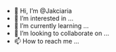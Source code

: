 - 👋 Hi, I’m @Jakciaria
- 👀 I’m interested in ...
- 🌱 I’m currently learning ...
- 💞️ I’m looking to collaborate on ...
- 📫 How to reach me ...

<!---
Jakciaria/Jakciaria is a ✨ special ✨ repository because its `README.md` (this file) appears on your GitHub profile.
You can click the Preview link to take a look at your changes.
--->
